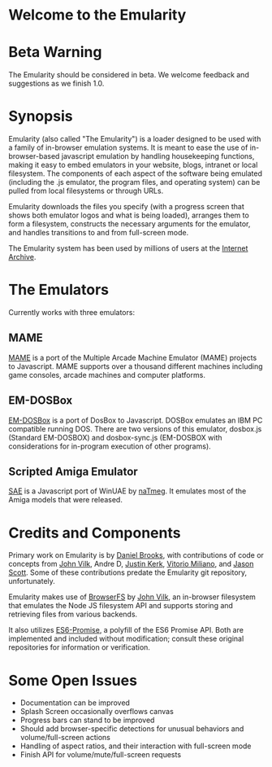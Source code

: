 # Welcome to the Emularity #

# Beta Warning #

The Emularity should be considered in beta. We welcome feedback and suggestions as we finish 1.0.

# Synopsis #

Emularity (also called "The Emularity") is a loader designed to be used with a family of in-browser emulation systems. It is meant to ease the use of in-browser-based javascript emulation by handling housekeeping functions, making it easy to embed emulators in your website, blogs, intranet or local filesystem. The components of each aspect of the software being emulated (including the .js emulator, the program files, and operating system) can be pulled from local filesystems or through URLs.

Emularity downloads the files you specify (with a progress screen that shows both emulator logos and what is being loaded), arranges them to form a filesystem, constructs the necessary arguments for the emulator, and handles transitions to and from full-screen mode.

The Emularity system has been used by millions of users at the [Internet Archive](https://archive.org).

# The Emulators #

Currently works with three emulators:

## MAME ##

[MAME](https://github.com/mamedev/mame) is a port of the Multiple Arcade Machine Emulator (MAME) projects to Javascript. MAME supports over a thousand different machines including game consoles, arcade machines and computer platforms.

## EM-DOSBox ##

[EM-DOSBox](https://github.com/dreamlayers/em-dosbox/) is a port of DosBox to Javascript. DOSBox emulates an IBM PC compatible running DOS. There are two versions of this emulator, dosbox.js (Standard EM-DOSBOX) and dosbox-sync.js (EM-DOSBOX with considerations for in-program execution of other programs).

## Scripted Amiga Emulator ##

[SAE](https://github.com/naTmeg/ScriptedAmigaEmulator) is a Javascript port of WinUAE by [naTmeg](https://github.com/naTmeg). It emulates most of the Amiga models that were released.

# Credits and Components #

Primary work on Emularity is by [Daniel Brooks](https://github.com/db48x), with contributions of code or concepts from [John Vilk](https://github.com/jvilk), Andre D, [Justin Kerk](https://github.com/DopefishJustin), [Vitorio Miliano](https://github.com/vitorio), and [Jason Scott](https://github.com/textfiles). Some of these contributions predate the Emularity git repository, unfortunately.

Emularity makes use of [BrowserFS](https://github.com/jvilk/BrowserFS) by [John Vilk](https://github.com/jvilk), an in-browser filesystem that emulates the Node JS filesystem API and supports storing and retrieving files from various backends.

It also utilizes [ES6-Promise](https://github.com/jakearchibald/es6-promise), a polyfill of the ES6 Promise API. Both are implemented and included without modification; consult these original repositories for information or verification.

# Some Open Issues #

* Documentation can be improved
* Splash Screen occasionally overflows canvas
* Progress bars can stand to be improved
* Should add browser-specific detections for unusual behaviors and volume/full-screen actions
* Handling of aspect ratios, and their interaction with full-screen mode
* Finish API for volume/mute/full-screen requests
